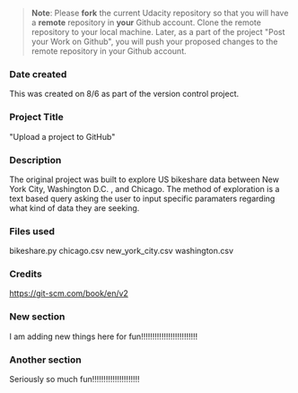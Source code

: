 >**Note**: Please **fork** the current Udacity repository so that you will have a **remote** repository in **your** Github account. Clone the remote repository to your local machine. Later, as a part of the project "Post your Work on Github", you will push your proposed changes to the remote repository in your Github account.

### Date created
This was created on 8/6 as part of the version control project.

### Project Title
"Upload a project to GitHub"

### Description
The original project was built to explore US bikeshare data between New York City, Washington D.C.
, and Chicago. The method of exploration is a text based query asking the user to input specific paramaters regarding what kind of data they are seeking.

### Files used
bikeshare.py
chicago.csv
new_york_city.csv
washington.csv

### Credits
https://git-scm.com/book/en/v2

### New section
I am adding new things here for fun!!!!!!!!!!!!!!!!!!!!!!!!!

### Another section
Seriously so much fun!!!!!!!!!!!!!!!!!!!!!

